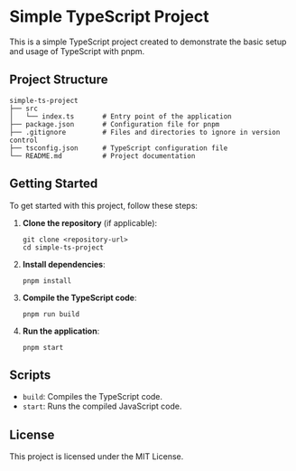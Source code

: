 # Simple TypeScript Project

This is a simple TypeScript project created to demonstrate the basic setup and usage of TypeScript with pnpm.

## Project Structure

```
simple-ts-project
├── src
│   └── index.ts       # Entry point of the application
├── package.json       # Configuration file for pnpm
├── .gitignore         # Files and directories to ignore in version control
├── tsconfig.json      # TypeScript configuration file
└── README.md          # Project documentation
```

## Getting Started

To get started with this project, follow these steps:

1. **Clone the repository** (if applicable):
   ```
   git clone <repository-url>
   cd simple-ts-project
   ```

2. **Install dependencies**:
   ```
   pnpm install
   ```

3. **Compile the TypeScript code**:
   ```
   pnpm run build
   ```

4. **Run the application**:
   ```
   pnpm start
   ```

## Scripts

- `build`: Compiles the TypeScript code.
- `start`: Runs the compiled JavaScript code.

## License

This project is licensed under the MIT License.
